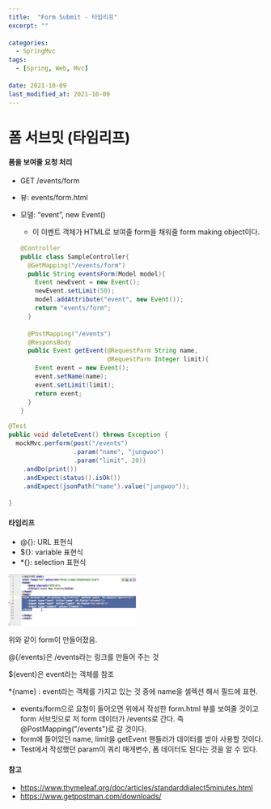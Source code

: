 ```yaml
---
title:  "Form Submit - 타임리프"
excerpt: ""

categories:
  - SpringMvc
tags:
  - [Spring, Web, Mvc]
 
date: 2021-10-09
last_modified_at: 2021-10-09
---
```




# 폼 서브밋 **(**타임리프**)**

#### 폼을 보여줄 요청 처리

- GET /events/form

- 뷰: events/form.html

- 모델: “event”, new Event() 

  - 이 이벤트 객체가 HTML로 보여줄 form을 채워줄 form making object이다.

  ```java
  @Controller
  public class SampleController{
    @GetMapping("/events/form")
    public String eventsForm(Model model){
      Event newEvent = new Event();
      newEvent.setLimit(50);
      model.addAttribute("event", new Event());
      return "events/form";
    }
    
    @PostMapping("/events")
    @ResponsBody
    public Event getEvent(@RequestParm String name,
                          @RequestParm Integer limit){
      Event event = new Event();
      event.setName(name);
      event.setLimit(limit);
      return event;
    } 
  }
  
  ```

```java
@Test
public void deleteEvent() throws Exception {
  mockMvc.perform(post("/events")
                  .param("name", "jungwoo")
                  .param("limit", 20))
    .andDo(print())
    .andExpect(status().isOk())
    .andExpect(jsonPath("name").value("jungwoo"));
    
}
```



#### 타임리프

- @{}: URL 표현식
- ${}: variable 표현식
- *{}: selection 표현식

<img src="/assets/images/image-20211009020324991.png" alt="image-20211009020324991" style="width:50%;" />

위와 같이 form이 만들어졌음.

@{/events}은 /events라는 링크를 만들어 주는 것

${event}은 event라는 객체를 참조

*{name} : event라는 객체를 가지고 있는 것 중에 name을 셀렉션 해서 필드에 표현.



- events/form으로 요청이 들어오면 위에서 작성한 form.html 뷰를 보여줄 것이고 form 서브밋으로  저 form 데이터가 /events로 간다. 즉 @PostMapping("/events")로 갈 것이다. 
- form에 들어있던 name, limit을 getEvent 핸들러가 데이터를 받아 사용할 것이다.
- Test에서 작성했던 param이 쿼리 매개변수, 폼 데이터도 된다는 것을 알 수 있다.



#### 참고

- https://www.thymeleaf.org/doc/articles/standarddialect5minutes.html
- https://www.getpostman.com/downloads/
